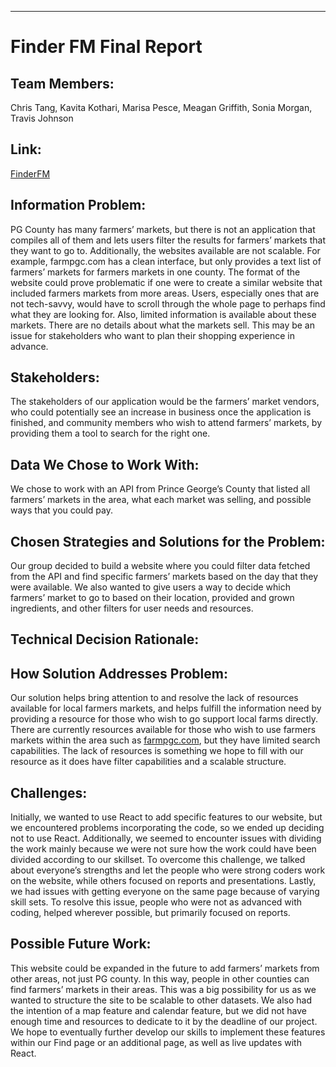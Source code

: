----------------------------------------------------------------------------------------------------------------
# Finder FM Final Report
## Team Members: 
 Chris Tang, Kavita Kothari, Marisa Pesce, Meagan Griffith, Sonia Morgan, Travis Johnson

## Link: 
[FinderFM](https://practical-hopper-3ac28a.netlify.com/)

## Information Problem: 
PG County has many farmers’ markets, but there is not an application that compiles all of them and lets users filter the results for farmers’ markets that they want to go to. Additionally, the websites available are not scalable. For example, farmpgc.com has a clean interface, but only provides a text list of farmers’ markets for farmers markets in one county. The format of the website could prove problematic if one were to create a similar website that included farmers markets from more areas. Users, especially ones that are not tech-savvy, would have to scroll through the whole page to perhaps find what they are looking for. Also, limited information is available about these markets. There are no details about what the markets sell. This may be an issue for stakeholders who want to plan their shopping experience in advance.

## Stakeholders: 
The stakeholders of our application would be the farmers’ market vendors, who could potentially see an increase in business once the application is finished, and community members who wish to attend farmers’ markets, by providing them a tool to search for the right one. 

## Data We Chose to Work With: 
We chose to work with an API from Prince George’s County that listed all farmers’ markets in the area, what each market was selling, and possible ways that you could pay. 

## Chosen Strategies and Solutions for the Problem: 
Our group decided to build a website where you could filter data fetched from the API and find specific farmers’ markets based on the day that they were available. We also wanted to give users a way to decide which farmers’ market to go to based on their location, provided and grown ingredients, and other filters for user needs and resources.

## Technical Decision Rationale:


## How Solution Addresses Problem:
Our solution helps bring attention to and resolve the lack of resources available for local farmers markets, and helps fulfill the information need by providing a resource for those who wish to go support local farms directly. There are currently resources available for those who wish to use farmers markets within the area such as [farmpgc.com](farmpgc.com), but they have limited search capabilities. The lack of resources is something we hope to fill with our resource as it does have filter capabilities and a scalable structure. 

## Challenges:
Initially, we wanted to use React to add specific features to our website, but we encountered problems incorporating the code, so we ended up deciding not to use React. Additionally, we seemed to encounter issues with dividing the work mainly because we were not sure how the work could have been divided according to our skillset. To overcome this challenge, we talked about everyone’s strengths and let the people who were strong coders work on the website, while others focused on reports and presentations. Lastly, we had issues with getting everyone on the same page because of varying skill sets. To resolve this issue, people who were not as advanced with coding, helped wherever possible, but primarily focused on reports. 

## Possible Future Work:
This website could be expanded in the future to add farmers’ markets from other areas, not just PG county. In this way, people in other counties can find farmers’ markets in their areas. This was a big possibility for us as we wanted to structure the site to be scalable to other datasets. We also had the intention of a map feature and calendar feature, but we did not have enough time and resources to dedicate to it by the deadline of our project. We hope to eventually further develop our skills to implement these features within our Find page or an additional page, as well as live updates with React.